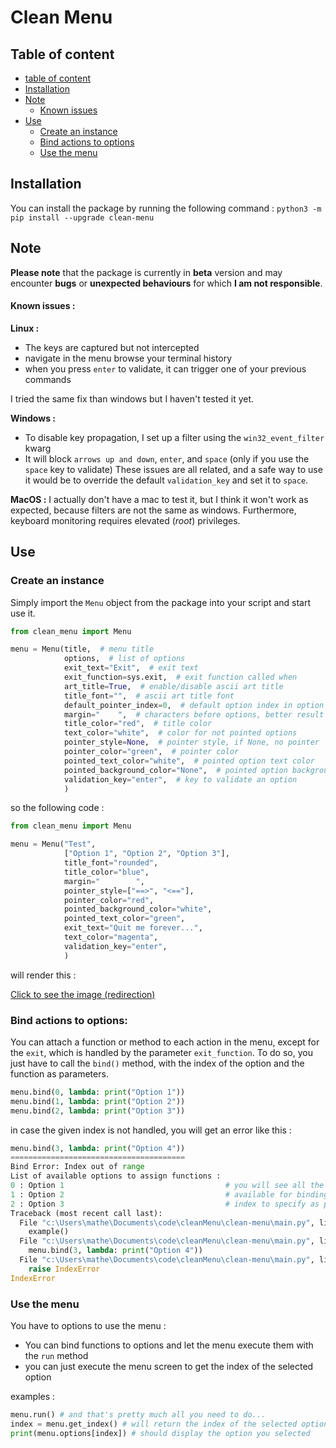 # Clean Menu

## Table of content
- [table of content](#Table-of-content)
- [Installation](#Installation)
- [Note](#Note)
    - [Known issues](#Known-issues-)
- [Use](#Use)
    - [Create an instance](#Create-an-instance)
    - [Bind actions to options](#Bind-actions-to-options)
    - [Use the menu](#Use-the-menu)

## Installation
You can install the package by running the following command :
```python3 -m pip install --upgrade clean-menu``` 

## Note 
**Please note** that the package is currently in **beta** version and may encounter **bugs** or **unexpected behaviours** for which **I am not responsible**.

#### Known issues : 
**Linux :**
- The keys are captured but not intercepted
- navigate in the menu browse your terminal history
- when you press `enter` to validate, it can trigger one of your previous commands

I tried the same fix than windows but I haven't tested it yet.


**Windows :**
- To disable key propagation, I set up a filter using the `win32_event_filter` kwarg
- It will block `arrows up and down`, `enter`, and `space` (only if you use the `space` key to validate)
These issues are all related, and a safe way to use it would be to override the default `validation_key` and set it to `space`.

**MacOS :**
I actually don't have a mac to test it, but I think it won't work as expected, because filters are not the same as windows. Furthermore, keyboard monitoring requires elevated (*root*) privileges.

## Use 

### Create an instance 
Simply import the `Menu` object from the package into your script and start use it.
```py
from clean_menu import Menu

menu = Menu(title,  # menu title
            options,  # list of options
            exit_text="Exit",  # exit text
            exit_function=sys.exit,  # exit function called when
            art_title=True,  # enable/disable ascii art title
            title_font="",  # ascii art title font
            default_pointer_index=0,  # default option index in option list
            margin="    ",  # characters before options, better result when longer than pointer
            title_color="red",  # title color
            text_color="white",  # color for not pointed options
            pointer_style=None,  # pointer style, if None, no pointer
            pointer_color="green",  # pointer color
            pointed_text_color="white",  # pointed option text color
            pointed_background_color="None",  # pointed option background color
            validation_key="enter",  # key to validate an option
            )
```

so the following code :
```py
from clean_menu import Menu

menu = Menu("Test",
            ["Option 1", "Option 2", "Option 3"],
            title_font="rounded",
            title_color="blue",
            margin="        ",
            pointer_style=["==>", "<=="],
            pointer_color="red",
            pointed_background_color="white",
            pointed_text_color="green",
            exit_text="Quit me forever...",
            text_color="magenta",
            validation_key="enter",
            )
```
will render this :


[Click to see the image (redirection)](http://home.petchou.ovh/test1.png)

### Bind actions to options:
You can attach a function or method to each action in the menu, except for the `exit`, which is  handled by the parameter `exit_function`.
To do so, you just have to call the `bind()` method, with the index of the option and the function as parameters.

```py
menu.bind(0, lambda: print("Option 1"))
menu.bind(1, lambda: print("Option 2"))
menu.bind(2, lambda: print("Option 3"))
```

in case the given index is not handled, you will get an error like this :

```py
menu.bind(3, lambda: print("Option 4"))
=======================================
Bind Error: Index out of range
List of available options to assign functions :
0 : Option 1                                    # you will see all the options
1 : Option 2                                    # available for binding and their
2 : Option 3                                    # index to specify as parameter
Traceback (most recent call last):
  File "c:\Users\mathe\Documents\code\cleanMenu\clean-menu\main.py", line 158, in <module>
    example()
  File "c:\Users\mathe\Documents\code\cleanMenu\clean-menu\main.py", line 152, in example
    menu.bind(3, lambda: print("Option 4"))
  File "c:\Users\mathe\Documents\code\cleanMenu\clean-menu\main.py", line 114, in bind
    raise IndexError
IndexError
```

### Use the menu
You have to options to use the menu :
- You can bind functions to options and let the menu execute them with the  `run` method
- you can just execute the menu screen to get the index of the selected option

examples :

```python
menu.run() # and that's pretty much all you need to do...
index = menu.get_index() # will return the index of the selected option	
print(menu.options[index]) # should display the option you selected
```
